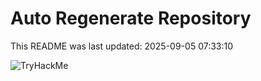 # Auto Regenerate Repository

This README was last updated: 2025-09-05 07:33:10

 ![TryHackMe](https://tryhackme.com/badge/533634)